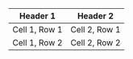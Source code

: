 | Header 1 | Header 2 |
|---|---|
| Cell 1, Row 1 | Cell 2, Row 1 |
| Cell 1, Row 2 | Cell 2, Row 2 |

